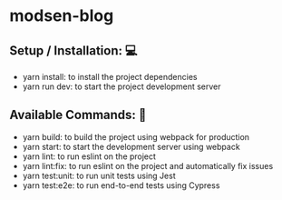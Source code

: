 # modsen-blog

## Setup / Installation: 💻

- yarn install: to install the project dependencies
- yarn run dev: to start the project development server

## Available Commands: 📑

- yarn build: to build the project using webpack for production
- yarn start: to start the development server using webpack
- yarn lint: to run eslint on the project
- yarn lint:fix: to run eslint on the project and automatically fix issues
- yarn test:unit: to run unit tests using Jest
- yarn test:e2e: to run end-to-end tests using Cypress
